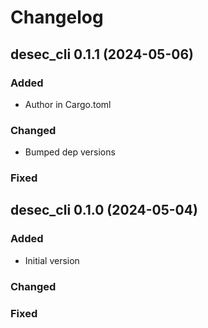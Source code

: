 # Changelog

## desec_cli 0.1.1 (2024-05-06)

### Added

- Author in Cargo.toml

### Changed

- Bumped dep versions

### Fixed

## desec_cli 0.1.0 (2024-05-04)

### Added

- Initial version

### Changed

### Fixed
